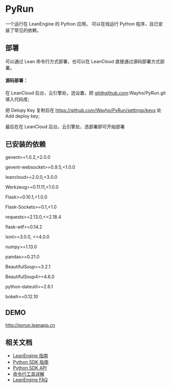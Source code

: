 # PyRun

一个运行在 LeanEngine 的 Python 应用。
可以在线运行 Python 程序，且已安装了常见的依赖。

## 部署

可以通过 Lean 命令行方式部署，也可以在 LeanCloud 直接通过源码部署方式部署。

#### 源码部署：

在 LeanCloud 后台，云引擎处，选设置，把 git@github.com:Wayho/PyRun.git 填入代码库;

把 Delopy Key 复制后在 https://github.com/Wayho/PyRun/settings/keys 处 Add deploy key;

最后在在 LeanCloud 后台，云引擎处，选部署即可开始部署


## 已安装的依赖

gevent>=1.0.2,<2.0.0

gevent-websocket>=0.9.5,<1.0.0

leancloud>=2.0.0,<3.0.0

Werkzeug>=0.11.11,<1.0.0

Flask>=0.10.1,<1.0.0

Flask-Sockets>=0.1,<1.0


requests>=2.13.0,<=2.18.4

flask-wtf>=0.14.2

lxml>=3.0.0, <=4.0.0

numpy>=1.13.0

pandas>=0.21.0

BeautifulSoup==3.2.1

BeautifulSoup4>=4.6.0

python-dateutil>=2.6.1

bokeh>=0.12.10


## DEMO
http://pyrun.leanapp.cn

## 相关文档

* [LeanEngine 指南](https://leancloud.cn/docs/leanengine_guide.html)
* [Python SDK 指南](https://leancloud.cn/docs/python_guide.html)
* [Python SDK API](https://leancloud.cn/docs/api/python/index.html)
* [命令行工具详解](https://leancloud.cn/docs/cloud_code_commandline.html)
* [LeanEngine FAQ](https://leancloud.cn/docs/cloud_code_faq.html)
